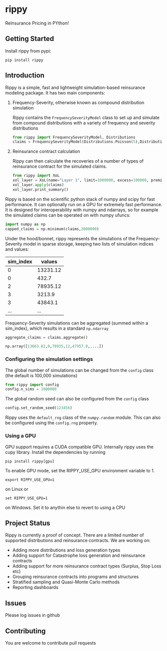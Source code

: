 # rippy
ReInsurance Pricing in PYthon!

## Getting Started

Install rippy from pypi:

```pip install rippy```

## Introduction

Rippy is a simple, fast and lightweight simulation-based reinsurance modeling package. It has two main components:

1. Frequency-Severity, otherwise known as compound distribution simulation

    Rippy contains the ```FrequencySeverityModel``` class to set up and simulate from compound distributions with a variety of frequency and severity distributions

    ```python
    from rippy import FrequencySeverityModel, Distributions
    claims = FrequencySeverityModel(Distributions.Poisson(5),Distributions.Pareto(0.5,100000)).generate()
    ```

2. Reinsurance contract calculation
   
   Rippy can then calculate the recoveries of a number of types of reinsurance contract for the simulated claims.

   ```python
   from rippy import XoL
   xol_layer = XoL(name="Layer 1", limit=1000000, excess=100000, premium=1000)
   xol_layer.apply(claims)
   xol_layer.print_summary()
    ```


Rippy is based on the scientific python stack of numpy and scipy for fast performance. It can optionally run on a GPU for extremely fast performance. It is designed for interoperability with numpy and ndarrays, so for example the simulated claims can be operated on with
numpy ufuncs:

```python
import numpy as np
capped_claims = np.minimum(claims,2000000)
```

Under the hood/bonnet, rippy represents the simulations of the Frequency-Severity model in sparse storage, keeping two lists of simulation indices and values: 

|sim_index | values|
|-----|-----|
| 0 | 13231.12
| 0 | 432.7 |
| 2 | 78935.12 |
| 3 | 3213.9 |
| 3 | 43843.1 |
| ...| ...|

Frequency-Severity simulations can be aggregated (summed within a sim_index), which results in a standard ```np.ndarray```

```python
aggregate_claims = claims.aggregate()

```

```python
np.array([13663.82,0,78935,12,47957.0,....])
```

### Configuring the simulation settings

The global number of simulations can be changed from the ```config``` class (the default is 100,000 simulations)

```python
from rippy import config
config.n_sims = 1000000
```

The global random seed can also be configured from the ```config``` class

```python
config.set_random_seed(123456)
```

Rippy uses the ```default_rng``` class of the ```numpy.random``` module. This can also be configured using the ```config.rng``` property.

### Using a GPU

GPU support requires a CUDA compatible GPU. Internally rippy uses the cupy library. Install the dependencies by running

```
pip install rippy[gpu]
```

To enable GPU mode, set the RIPPY_USE_GPU environment variable to 1.
```linux
export RIPPY_USE_GPU=1
```
on Linux or
```
set RIPPY_USE_GPU=1
```
on Windows. Set it to anythin else to revert to using a CPU


## Project Status

Rippy is currently a proof of concept. There are a limited number of supported distributions and reinsurance contracts. We are working on:

* Adding more distributions and loss generation types
* Adding support for Catastrophe loss generation and reinsurance contracts
* Adding support for more reinsurance contract types (Surplus, Stop Loss etc)
* Grouping reinsurance contracts into programs and structures
* Stratified sampling and Quasi-Monte Carlo methods
* Reporting dashboards

## Issues

Please log issues in github

## Contributing

You are welcome to contribute pull requests

